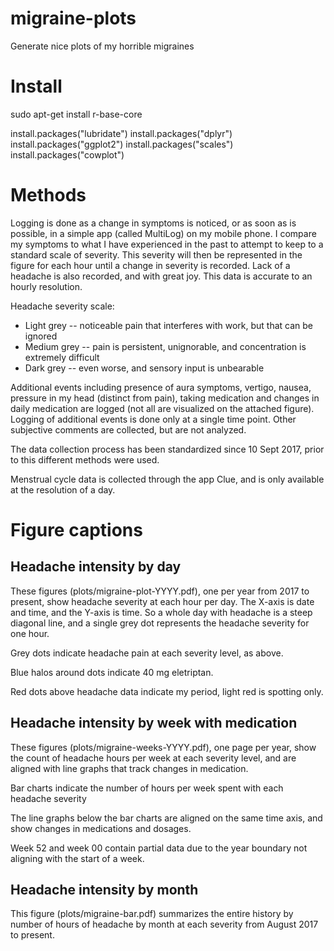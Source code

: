# migraine-plots
Generate nice plots of my horrible migraines

# Install

sudo apt-get install r-base-core

install.packages("lubridate")
install.packages("dplyr")
install.packages("ggplot2")
install.packages("scales")
install.packages("cowplot")


# Methods

Logging is done as a change in symptoms is noticed, or as soon as is possible, in a simple app (called MultiLog) on my mobile phone.  I compare my symptoms to what I have experienced in the past to attempt to keep to a standard scale of severity.  This severity will then be represented in the figure for each hour until a change in severity is recorded.  Lack of a headache is also recorded, and with great joy.  This data is accurate to an hourly resolution.

Headache severity scale:

* Light grey -- noticeable pain that interferes with work, but that can be ignored
* Medium grey -- pain is persistent, unignorable, and concentration is extremely difficult
* Dark grey -- even worse, and sensory input is unbearable

Additional events including presence of aura symptoms, vertigo, nausea, pressure in my head (distinct from pain), taking medication and changes in daily medication are logged (not all are visualized on the attached figure).  Logging of additional events is done only at a single time point.  Other subjective comments are collected, but are not analyzed.  

The data collection process has been standardized since 10 Sept 2017, prior to this different methods were used.  

Menstrual cycle data is collected through the app Clue, and is only available at the resolution of a day.  

# Figure captions

## Headache intensity by day
These figures (plots/migraine-plot-YYYY.pdf), one per year from 2017 to present, show headache severity at each hour per day.  The X-axis is date and time, and the Y-axis is time.  So a whole day with headache is a steep diagonal line, and a single grey dot represents the headache severity for one hour.

Grey dots indicate headache pain at each severity level, as above.

Blue halos around dots indicate 40 mg eletriptan.

Red dots above headache data indicate my period, light red is spotting only.

## Headache intensity by week with medication
These figures (plots/migraine-weeks-YYYY.pdf), one page per year, show the count of headache hours per week at each severity level, and are aligned with line graphs that track changes in medication. 

Bar charts indicate the number of hours per week spent with each headache severity

The line graphs below the bar charts are aligned on the same time axis, and show changes in medications and dosages. 

Week 52 and week 00 contain partial data due to the year boundary not aligning with the start of a week. 

## Headache intensity by month

This figure (plots/migraine-bar.pdf) summarizes the entire history by number of hours of headache by month at each severity from August 2017 to present. 

